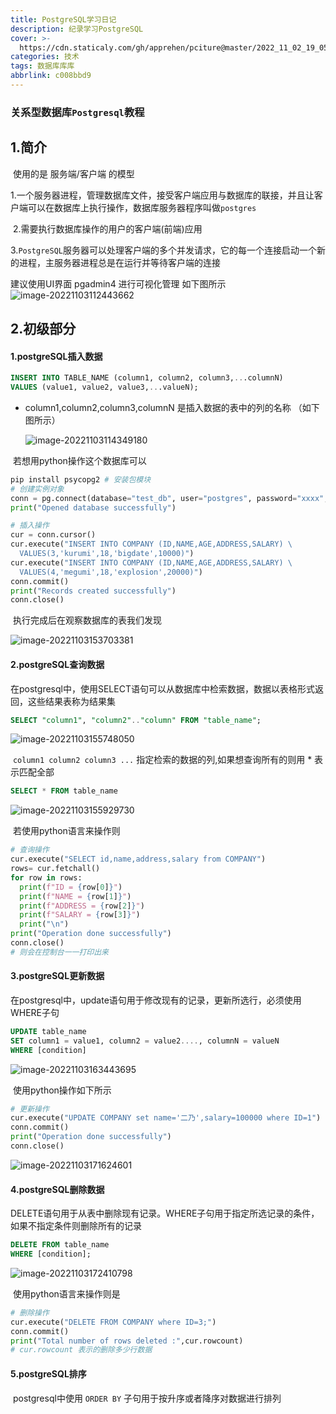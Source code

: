 ```yaml
---
title: PostgreSQL学习日记
description: 纪录学习PostgreSQL
cover: >-
  https://cdn.staticaly.com/gh/apprehen/pciture@master/2022_11_02_19_05_31.22s7w3yg3wsg.webp
categories: 技术
tags: 数据库库库
abbrlink: c008bbd9
---
```


### 关系型数据库`Postgresql`教程

## 1.简介   

​	使用的是 服务端/客户端 的模型  

​	1.一个服务器进程，管理数据库文件，接受客户端应用与数据库的联接，并且让客户端可以在数据库上执行操作，数据库服务器程序叫做`postgres`

​	2.需要执行数据库操作的用户的客户端(前端)应用

​	3.`PostgreSQL`服务器可以处理客户端的多个并发请求，它的每一个连接启动一个新的进程，主服务器进程总是在运行并等待客户端的连接  

建议使用UI界面 pgadmin4 进行可视化管理 如下图所示  
![image-20221103112443662](https://cdn.staticaly.com/gh/apprehen/pciture@master/image.5bqxmbwemms0.webp)

## 2.初级部分

#### 	1.postgreSQL插入数据

```sql
INSERT INTO TABLE_NAME (column1, column2, column3,...columnN)  
VALUES (value1, value2, value3,...valueN);

```

* column1,column2,column3,columnN 是插入数据的表中的列的名称 （如下图所示）

  ![image-20221103114349180](C:\Users\35143\AppData\Roaming\Typora\typora-user-images\image-20221103114349180.png)

​		若想用python操作这个数据库可以

```python
pip install psycopg2 # 安装包模块
# 创建实例对象
conn = pg.connect(database="test_db", user="postgres", password="xxxx", host="127.0.0.1", port="5432")
print("Opened database successfully")

# 插入操作
cur = conn.cursor()
cur.execute("INSERT INTO COMPANY (ID,NAME,AGE,ADDRESS,SALARY) \
  VALUES(3,'kurumi',18,'bigdate',10000)")
cur.execute("INSERT INTO COMPANY (ID,NAME,AGE,ADDRESS,SALARY) \
  VALUES(4,'megumi',18,'explosion',20000)")
conn.commit()
print("Records created successfully")
conn.close()
```

​	执行完成后在观察数据库的表我们发现

![image-20221103153703381](https://cdn.staticaly.com/gh/apprehen/pciture@master/image.3lqupzkh0m00.webp)

#### 	2.postgreSQL查询数据

​	在postgresql中，使用SELECT语句可以从数据库中检索数据，数据以表格形式返回，这些结果表称为结果集

```sql
SELECT "column1", "column2".."column" FROM "table_name";
```

![image-20221103155748050](https://cdn.staticaly.com/gh/apprehen/pciture@master/image.5olf3g0l87g0.webp)

​	`column1 column2 column3 ...` 指定检索的数据的列,如果想查询所有的则用 * 表示匹配全部

```sql
SELECT * FROM table_name
```

![image-20221103155929730](https://cdn.staticaly.com/gh/apprehen/pciture@master/image.66c21oo9occ0.webp)

​	若使用python语言来操作则

```python
# 查询操作
cur.execute("SELECT id,name,address,salary from COMPANY")
rows= cur.fetchall()
for row in rows:
  print(f"ID = {row[0]}")
  print(f"NAME = {row[1]}")
  print(f"ADDRESS = {row[2]}")
  print(f"SALARY = {row[3]}")
  print("\n")
print("Operation done successfully")
conn.close()
# 则会在控制台一一打印出来
```

#### 	3.postgreSQL更新数据

​		在postgresql中，update语句用于修改现有的记录，更新所选行，必须使用WHERE子句

```sql
UPDATE table_name  
SET column1 = value1, column2 = value2...., columnN = valueN  
WHERE [condition]
```

![image-20221103163443695](https://cdn.staticaly.com/gh/apprehen/pciture@master/image.6aveplgklmc0.webp)

​	使用python操作如下所示

```python
# 更新操作
cur.execute("UPDATE COMPANY set name='二乃',salary=100000 where ID=1")
conn.commit()
print("Operation done successfully")
conn.close()
```

![image-20221103171624601](https://cdn.staticaly.com/gh/apprehen/pciture@master/image.21znxedw5qps.webp)

#### 	4.postgreSQL删除数据

​		DELETE语句用于从表中删除现有记录。WHERE子句用于指定所选记录的条件，如果不指定条件则删除所有的记录

```sql
DELETE FROM table_name  
WHERE [condition];
```

![image-20221103172410798](https://cdn.staticaly.com/gh/apprehen/pciture@master/image.6btkq1gbxfk0.webp)

​	使用python语言来操作则是

```python
# 删除操作
cur.execute("DELETE FROM COMPANY where ID=3;")
conn.commit()
print("Total number of rows deleted :",cur.rowcount)
# cur.rowcount 表示的删除多少行数据
```

#### 	5.postgreSQL排序

​		postgresql中使用 `ORDER BY` 子句用于按升序或者降序对数据进行排列

```sql

```


